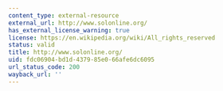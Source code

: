 ```yaml
---
content_type: external-resource
external_url: http://www.solonline.org/
has_external_license_warning: true
license: https://en.wikipedia.org/wiki/All_rights_reserved
status: valid
title: http://www.solonline.org/
uid: fdc06904-bd1d-4379-85e0-66afe6dc6095
url_status_code: 200
wayback_url: ''
---
```

